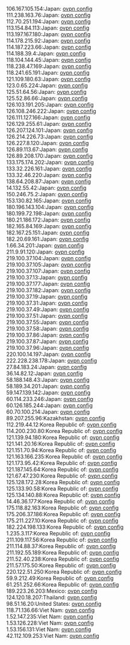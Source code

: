 106.167.105.154:Japan: [ovpn config](vpn/106_167_105_154.ovpn)  
111.238.163.76:Japan: [ovpn config](vpn/111_238_163_76.ovpn)  
112.70.251.194:Japan: [ovpn config](vpn/112_70_251_194.ovpn)  
113.154.84.113:Japan: [ovpn config](vpn/113_154_84_113.ovpn)  
113.197.167.180:Japan: [ovpn config](vpn/113_197_167_180.ovpn)  
114.178.215.92:Japan: [ovpn config](vpn/114_178_215_92.ovpn)  
114.187.223.66:Japan: [ovpn config](vpn/114_187_223_66.ovpn)  
114.188.39.4:Japan: [ovpn config](vpn/114_188_39_4.ovpn)  
118.104.144.45:Japan: [ovpn config](vpn/118_104_144_45.ovpn)  
118.238.47.169:Japan: [ovpn config](vpn/118_238_47_169.ovpn)  
118.241.65.191:Japan: [ovpn config](vpn/118_241_65_191.ovpn)  
121.109.180.63:Japan: [ovpn config](vpn/121_109_180_63.ovpn)  
123.0.65.224:Japan: [ovpn config](vpn/123_0_65_224.ovpn)  
125.51.64.56:Japan: [ovpn config](vpn/125_51_64_56.ovpn)  
125.52.86.66:Japan: [ovpn config](vpn/125_52_86_66.ovpn)  
126.103.191.205:Japan: [ovpn config](vpn/126_103_191_205.ovpn)  
126.108.246.222:Japan: [ovpn config](vpn/126_108_246_222.ovpn)  
126.111.127.166:Japan: [ovpn config](vpn/126_111_127_166.ovpn)  
126.129.255.61:Japan: [ovpn config](vpn/126_129_255_61.ovpn)  
126.207.124.101:Japan: [ovpn config](vpn/126_207_124_101.ovpn)  
126.214.226.73:Japan: [ovpn config](vpn/126_214_226_73.ovpn)  
126.227.8.120:Japan: [ovpn config](vpn/126_227_8_120.ovpn)  
126.89.113.67:Japan: [ovpn config](vpn/126_89_113_67.ovpn)  
126.89.208.170:Japan: [ovpn config](vpn/126_89_208_170.ovpn)  
133.175.174.202:Japan: [ovpn config](vpn/133_175_174_202.ovpn)  
133.32.226.161:Japan: [ovpn config](vpn/133_32_226_161.ovpn)  
133.32.46.220:Japan: [ovpn config](vpn/133_32_46_220.ovpn)  
138.64.208.87:Japan: [ovpn config](vpn/138_64_208_87.ovpn)  
14.132.55.42:Japan: [ovpn config](vpn/14_132_55_42.ovpn)  
150.246.75.2:Japan: [ovpn config](vpn/150_246_75_2.ovpn)  
153.130.82.165:Japan: [ovpn config](vpn/153_130_82_165.ovpn)  
180.196.143.104:Japan: [ovpn config](vpn/180_196_143_104.ovpn)  
180.199.72.198:Japan: [ovpn config](vpn/180_199_72_198.ovpn)  
180.21.186.172:Japan: [ovpn config](vpn/180_21_186_172.ovpn)  
182.165.84.169:Japan: [ovpn config](vpn/182_165_84_169.ovpn)  
182.167.25.151:Japan: [ovpn config](vpn/182_167_25_151.ovpn)  
182.20.69.161:Japan: [ovpn config](vpn/182_20_69_161.ovpn)  
1.66.34.201:Japan: [ovpn config](vpn/1_66_34_201.ovpn)  
211.9.91.120:Japan: [ovpn config](vpn/211_9_91_120.ovpn)  
219.100.37.104:Japan: [ovpn config](vpn/219_100_37_104.ovpn)  
219.100.37.105:Japan: [ovpn config](vpn/219_100_37_105.ovpn)  
219.100.37.107:Japan: [ovpn config](vpn/219_100_37_107.ovpn)  
219.100.37.13:Japan: [ovpn config](vpn/219_100_37_13.ovpn)  
219.100.37.177:Japan: [ovpn config](vpn/219_100_37_177.ovpn)  
219.100.37.182:Japan: [ovpn config](vpn/219_100_37_182.ovpn)  
219.100.37.19:Japan: [ovpn config](vpn/219_100_37_19.ovpn)  
219.100.37.31:Japan: [ovpn config](vpn/219_100_37_31.ovpn)  
219.100.37.49:Japan: [ovpn config](vpn/219_100_37_49.ovpn)  
219.100.37.51:Japan: [ovpn config](vpn/219_100_37_51.ovpn)  
219.100.37.55:Japan: [ovpn config](vpn/219_100_37_55.ovpn)  
219.100.37.58:Japan: [ovpn config](vpn/219_100_37_58.ovpn)  
219.100.37.86:Japan: [ovpn config](vpn/219_100_37_86.ovpn)  
219.100.37.87:Japan: [ovpn config](vpn/219_100_37_87.ovpn)  
219.100.37.96:Japan: [ovpn config](vpn/219_100_37_96.ovpn)  
220.100.14.197:Japan: [ovpn config](vpn/220_100_14_197.ovpn)  
222.228.238.178:Japan: [ovpn config](vpn/222_228_238_178.ovpn)  
27.84.183.24:Japan: [ovpn config](vpn/27_84_183_24.ovpn)  
36.14.82.12:Japan: [ovpn config](vpn/36_14_82_12.ovpn)  
58.188.148.43:Japan: [ovpn config](vpn/58_188_148_43.ovpn)  
58.189.34.201:Japan: [ovpn config](vpn/58_189_34_201.ovpn)  
59.147.139.142:Japan: [ovpn config](vpn/59_147_139_142.ovpn)  
60.114.233.246:Japan: [ovpn config](vpn/60_114_233_246.ovpn)  
60.126.185.244:Japan: [ovpn config](vpn/60_126_185_244.ovpn)  
60.70.100.214:Japan: [ovpn config](vpn/60_70_100_214.ovpn)  
89.207.255.96:Kazakhstan: [ovpn config](vpn/89_207_255_96.ovpn)  
112.219.44.12:Korea Republic of: [ovpn config](vpn/112_219_44_12.ovpn)  
114.200.230.80:Korea Republic of: [ovpn config](vpn/114_200_230_80.ovpn)  
121.139.94.180:Korea Republic of: [ovpn config](vpn/121_139_94_180.ovpn)  
121.141.20.16:Korea Republic of: [ovpn config](vpn/121_141_20_16.ovpn)  
121.151.70.94:Korea Republic of: [ovpn config](vpn/121_151_70_94.ovpn)  
121.163.166.235:Korea Republic of: [ovpn config](vpn/121_163_166_235.ovpn)  
121.173.95.42:Korea Republic of: [ovpn config](vpn/121_173_95_42.ovpn)  
121.187.145.64:Korea Republic of: [ovpn config](vpn/121_187_145_64.ovpn)  
121.67.47.230:Korea Republic of: [ovpn config](vpn/121_67_47_230.ovpn)  
125.128.172.28:Korea Republic of: [ovpn config](vpn/125_128_172_28.ovpn)  
125.133.90.58:Korea Republic of: [ovpn config](vpn/125_133_90_58.ovpn)  
125.134.140.88:Korea Republic of: [ovpn config](vpn/125_134_140_88.ovpn)  
14.46.36.177:Korea Republic of: [ovpn config](vpn/14_46_36_177.ovpn)  
175.118.82.163:Korea Republic of: [ovpn config](vpn/175_118_82_163.ovpn)  
175.206.37.186:Korea Republic of: [ovpn config](vpn/175_206_37_186.ovpn)  
175.211.227.10:Korea Republic of: [ovpn config](vpn/175_211_227_10.ovpn)  
182.224.198.133:Korea Republic of: [ovpn config](vpn/182_224_198_133.ovpn)  
1.235.3.117:Korea Republic of: [ovpn config](vpn/1_235_3_117.ovpn)  
211.109.117.56:Korea Republic of: [ovpn config](vpn/211_109_117_56.ovpn)  
211.114.88.37:Korea Republic of: [ovpn config](vpn/211_114_88_37.ovpn)  
211.192.55.189:Korea Republic of: [ovpn config](vpn/211_192_55_189.ovpn)  
211.52.40.238:Korea Republic of: [ovpn config](vpn/211_52_40_238.ovpn)  
211.57.175.50:Korea Republic of: [ovpn config](vpn/211_57_175_50.ovpn)  
220.122.51.250:Korea Republic of: [ovpn config](vpn/220_122_51_250.ovpn)  
59.9.212.49:Korea Republic of: [ovpn config](vpn/59_9_212_49.ovpn)  
61.251.252.66:Korea Republic of: [ovpn config](vpn/61_251_252_66.ovpn)  
189.223.26.203:Mexico: [ovpn config](vpn/189_223_26_203.ovpn)  
124.120.18.207:Thailand: [ovpn config](vpn/124_120_18_207.ovpn)  
98.51.16.20:United States: [ovpn config](vpn/98_51_16_20.ovpn)  
118.71.136.66:Viet Nam: [ovpn config](vpn/118_71_136_66.ovpn)  
1.52.147.235:Viet Nam: [ovpn config](vpn/1_52_147_235.ovpn)  
1.53.126.228:Viet Nam: [ovpn config](vpn/1_53_126_228.ovpn)  
1.53.156.131:Viet Nam: [ovpn config](vpn/1_53_156_131.ovpn)  
42.112.109.253:Viet Nam: [ovpn config](vpn/42_112_109_253.ovpn)  
